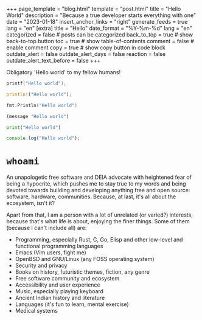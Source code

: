 +++
page_template = "blog.html"
template = "post.html"
title = "Hello World"
description = "Because a true developer starts everything with one"
date = "2023-01-18"
insert_anchor_links = "right"
generate_feeds = true
lang = "en"
[extra]
title = "Hello"
date_format = "%Y-%m-%d"
lang = "en"
categorized = false # posts can be categorized
back_to_top = true # show back-to-top button
toc = true # show table-of-contents
comment = false # enable comment
copy = true # show copy button in code block
outdate_alert = false
outdate_alert_days = false
reaction = false
outdate_alert_text_before = false
+++

Obligatory 'Hello world' to my fellow humans!

``` c
printf("Hello world");
```
``` rust
println!("Hello world");
```
``` go
fmt.Println("Hello world")
```
``` lisp
(message "Hello world")
```
```python
print("Hello world")
```
``` ts
console.log("Hello world");
```

# `whoami`

An unapologetic free software and DEIA advocate with heightened fear of being a hypocrite, which pushes me to stay true to my words and being devoted towards building and developing anything free and open source: software, hardware, communities. Because, at last, it's all about the ecosystem, isn't it?

Apart from that, I am a person with a lot of unrelated (or varied?) interests, because that's what life is about, enjoying the finer things. Some of them (because I can't include all) are:

- Programming, especially Rust, C, Go, Elisp and other low-level and functional programming languages
- Emacs (Vim users, fight me)
- OpenBSD and GNU/Linux (any FOSS operating system)
- Security and privacy
- Books on history, futuristic themes, fiction, any genre
- Free software community and ecosystem
- Accessibility and user experience
- Music, especially playing keyboard
- Ancient Indian history and literature
- Languages (it's fun to learn, mental exercise)
- Medical systems
